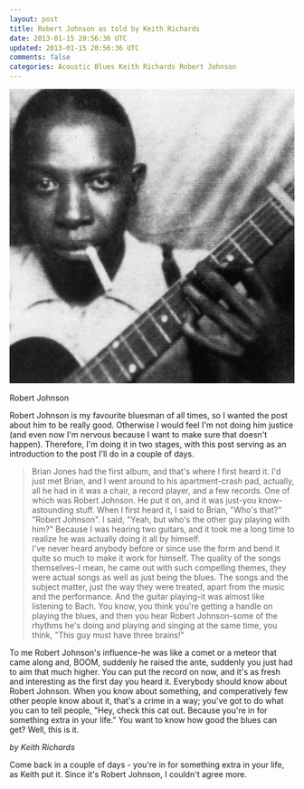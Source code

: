 ```yaml
---           
layout: post
title: Robert Johnson as told by Keith Richards
date: 2013-01-15 20:56:36 UTC
updated: 2013-01-15 20:56:36 UTC
comments: false
categories: Acoustic Blues Keith Richards Robert Johnson
---
```

![](/img/2F20102F042Frobert_johnson2.jpg)

Robert Johnson

Robert Johnson is my favourite bluesman of all times, so I wanted the post
about him to be really good. Otherwise I would feel I'm not doing him justice
(and even now I'm nervous because I want to make sure that doesn't happen).
Therefore, I'm doing it in two stages, with this post serving as an
introduction to the post I'll do in a couple of days.  
  

> Brian Jones had the first album, and that's where I first heard it. I'd just
met Brian, and I went around to his apartment-crash pad, actually, all he had
in it was a chair, a record player, and a few records. One of which was Robert
Johnson. He put it on, and it was just-you know-astounding stuff. When I first
heard it, I said to Brian, "Who's that?" "Robert Johnson". I said, "Yeah, but
who's the other guy playing with him?" Because I was hearing two guitars, and
it took me a long time to realize he was actually doing it all by himself.  
I've never heard anybody before or since use the form and bend it quite so
much to make it work for himself. The quality of the songs themselves-I mean,
he came out with such compelling themes, they were actual songs as well as
just being the blues. The songs and the subject matter, just the way they were
treated, apart from the music and the performance. And the guitar playing-it
was almost like listening to Bach. You know, you think you're getting a handle
on playing the blues, and then you hear Robert Johnson-some of the rhythms
he's doing and playing and singing at the same time, you think, "This guy must
have three brains!"

  

>  
To me Robert Johnson's influence-he was like a comet or a meteor that came
along and, BOOM, suddenly he raised the ante, suddenly you just had to aim
that much higher. You can put the record on now, and it's as fresh and
interesting as the first day you heard it. Everybody should know about Robert
Johnson. When you know about something, and comperatively few other people
know about it, that's a crime in a way; you've got to do what you can to tell
people, "Hey, check this cat out. Because you're in for something extra in
your life." You want to know how good the blues can get? Well, this is it.

  
_by Keith Richards_  
  
 Come back in a couple of days - you're in for something extra in your life,
as Keith put it. Since it's Robert Johnson, I couldn't agree more.  
  

